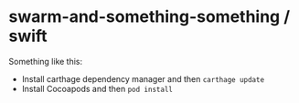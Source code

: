 # swarm-and-something-something / swift
Something like this:
- Install carthage dependency manager and then `carthage update`
- Install Cocoapods and then `pod install`
